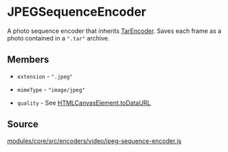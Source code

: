 # JPEGSequenceEncoder

A photo sequence encoder that inherits [TarEncoder](). Saves each frame as a photo contained in a `".tar"` archive.

## Members

* `extension` - `".jpeg"`

* `mimeType` - `"image/jpeg"`

* `quality` - See [HTMLCanvasElement.toDataURL](https://developer.mozilla.org/en-US/docs/Web/API/HTMLCanvasElement/toDataURL)

## Source

[modules/core/src/encoders/video/jpeg-sequence-encoder.js](https://github.com/uber/hubble.gl/blob/master/modules/core/src/encoders/video/jpeg-sequence-encoder.js)